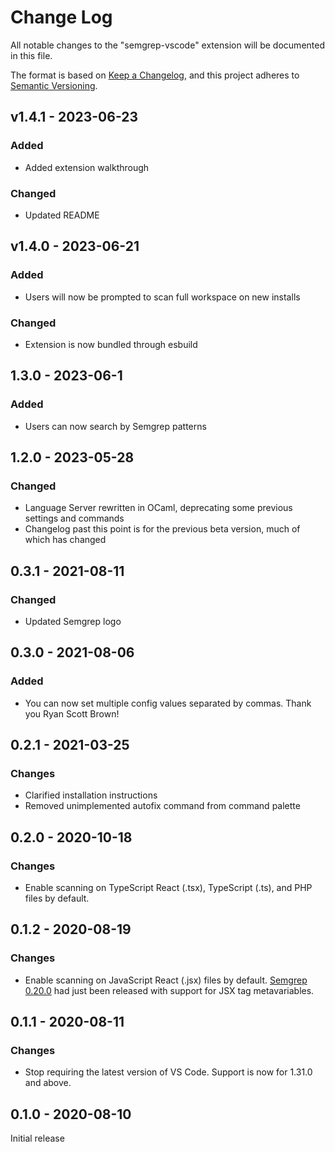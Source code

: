# Change Log

All notable changes to the "semgrep-vscode" extension will be documented in this file.

The format is based on [Keep a Changelog](https://keepachangelog.com/en/1.0.0/),
and this project adheres to [Semantic Versioning](https://semver.org/spec/v2.0.0.html).

## v1.4.1 - 2023-06-23

### Added

- Added extension walkthrough

### Changed

- Updated README

## v1.4.0 - 2023-06-21

### Added

- Users will now be prompted to scan full workspace on new installs

### Changed

- Extension is now bundled through esbuild

## 1.3.0 - 2023-06-1

### Added

- Users can now search by Semgrep patterns

## 1.2.0 - 2023-05-28

### Changed

- Language Server rewritten in OCaml, deprecating some previous settings and commands
- Changelog past this point is for the previous beta version, much of which has changed

## 0.3.1 - 2021-08-11

### Changed

- Updated Semgrep logo

## 0.3.0 - 2021-08-06

### Added

- You can now set multiple config values separated by commas. Thank you Ryan Scott Brown!

## 0.2.1 - 2021-03-25

### Changes

- Clarified installation instructions
- Removed unimplemented autofix command from command palette

## 0.2.0 - 2020-10-18

### Changes

- Enable scanning on TypeScript React (.tsx), TypeScript (.ts), and PHP files by default.

## 0.1.2 - 2020-08-19

### Changes

- Enable scanning on JavaScript React (.jsx) files by default.
  [Semgrep 0.20.0](https://github.com/returntocorp/semgrep/releases/tag/v0.20.0) had just been released
  with support for JSX tag metavariables.

## 0.1.1 - 2020-08-11

### Changes

- Stop requiring the latest version of VS Code.
  Support is now for 1.31.0 and above.

## 0.1.0 - 2020-08-10

Initial release
